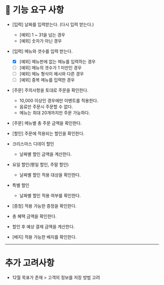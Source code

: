 # 🚀 기능 요구 사항
- [입력] 날짜를 입력받는다. (다시 입력 받는다.)
   - [예외] 1 ~ 31을 넘는 경우
   - [예외] 숫자가 아닌 경우
- [입력] 메뉴와 갯수를 입력 받는다.
   - [x] [예외] 메뉴판에 없는 메뉴를 입력하는 경우
   - [ ] [예외] 메뉴의 갯수가 1 미만인 경우
   - [ ] [예외] 메뉴 형식이 예시와 다른 경우
   - [ ] [예외] 중복 메뉴를 입력한 경우

- [주문] 주의사항을 토대로 주문을 확인한다.
   - 10,000 이상인 경우에만 이벤트를 적용한다.
   - 음료만 주문시 주문할 수 없다.
   - 메뉴는 최대 20개까지만 주문 가능하다.
- [주문] 메뉴별 총 주문 금액을 확인한다.

- [할인] 주문에 적용되는 할인을 확인한다.
- 크리스마스 디데이 할인
   - 날짜별 할인 금액을 계산한다.
- 요일 할인(평일 할인, 주말 할인)
   - 날짜별 할인 적용 대상을 확인한다.
- 특별 할인
   - 날짜별 할인 적용 여부를 확인한다.

- [증정] 적용 가능한 증정을 확인한다.

- 총 혜택 금액을 확인한다.
- 할인 후 예상 결제 금액을 계산한다.

- [배지] 적용 가능한 배지를 확인한다.

* * *
# 추가 고려사항
- 12월 목표가 존재 > 고객의 정보를 저장 방법 고려
